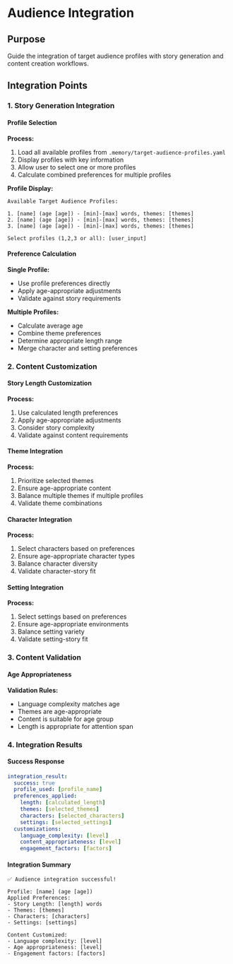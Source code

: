

# Audience Integration

## Purpose

Guide the integration of target audience profiles with story generation and content creation workflows.

## Integration Points

### 1. Story Generation Integration

#### Profile Selection
**Process:**
1. Load all available profiles from `.memory/target-audience-profiles.yaml`
2. Display profiles with key information
3. Allow user to select one or more profiles
4. Calculate combined preferences for multiple profiles

**Profile Display:**
```
Available Target Audience Profiles:

1. [name] (age [age]) - [min]-[max] words, themes: [themes]
2. [name] (age [age]) - [min]-[max] words, themes: [themes]
3. [name] (age [age]) - [min]-[max] words, themes: [themes]

Select profiles (1,2,3 or all): [user_input]
```

#### Preference Calculation
**Single Profile:**
- Use profile preferences directly
- Apply age-appropriate adjustments
- Validate against story requirements

**Multiple Profiles:**
- Calculate average age
- Combine theme preferences
- Determine appropriate length range
- Merge character and setting preferences

### 2. Content Customization

#### Story Length Customization
**Process:**
1. Use calculated length preferences
2. Apply age-appropriate adjustments
3. Consider story complexity
4. Validate against content requirements

#### Theme Integration
**Process:**
1. Prioritize selected themes
2. Ensure age-appropriate content
3. Balance multiple themes if multiple profiles
4. Validate theme combinations

#### Character Integration
**Process:**
1. Select characters based on preferences
2. Ensure age-appropriate character types
3. Balance character diversity
4. Validate character-story fit

#### Setting Integration
**Process:**
1. Select settings based on preferences
2. Ensure age-appropriate environments
3. Balance setting variety
4. Validate setting-story fit

### 3. Content Validation

#### Age Appropriateness
**Validation Rules:**
- Language complexity matches age
- Themes are age-appropriate
- Content is suitable for age group
- Length is appropriate for attention span

### 4. Integration Results

#### Success Response
```yaml
integration_result:
  success: true
  profile_used: [profile_name]
  preferences_applied:
    length: [calculated_length]
    themes: [selected_themes]
    characters: [selected_characters]
    settings: [selected_settings]
  customizations:
    language_complexity: [level]
    content_appropriateness: [level]
    engagement_factors: [factors]
```

#### Integration Summary
```
✅ Audience integration successful!

Profile: [name] (age [age])
Applied Preferences:
- Story Length: [length] words
- Themes: [themes]
- Characters: [characters]
- Settings: [settings]

Content Customized:
- Language complexity: [level]
- Age appropriateness: [level]
- Engagement factors: [factors]
```